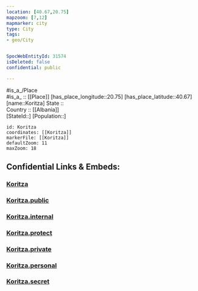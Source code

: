 ```yaml
---
location: [40.67,20.75] 
mapzoom: [7,12] 
mapmarker: city 
type: City
tags:
- geo/City


SpocWebEntityId: 31574
isDeleted: false
confidential: public

---
```

#is_a_/Place  
#is_a_ :: [[Place]] 
[has_place_longitude::20.75] 
[has_place_latitude::40.67] 
[name::Koritza] 
State ::  
Country :: [[Albania]]  
[StateId::] 
[Population::] 



```leaflet
id: Koritza
coordinates: [[Koritza]] 
markerFile: [[Koritza]] 
defaultZoom: 11 
maxZoom: 18
```


## Confidential Links & Embeds: 

### [Koritza](/_Standards/Earth/Continent/Europe/Europe~South/Albania/Counties~Albania/Korçë/City/Koritza.md) 

### [Koritza.public](/_public/Earth/Continent/Europe/Europe~South/Albania/Counties~Albania/Korçë/City/Koritza.public.md) 

### [Koritza.internal](/_internal/Earth/Continent/Europe/Europe~South/Albania/Counties~Albania/Korçë/City/Koritza.internal.md) 

### [Koritza.protect](/_protect/Earth/Continent/Europe/Europe~South/Albania/Counties~Albania/Korçë/City/Koritza.protect.md) 

### [Koritza.private](/_private/Earth/Continent/Europe/Europe~South/Albania/Counties~Albania/Korçë/City/Koritza.private.md) 

### [Koritza.personal](/_personal/Earth/Continent/Europe/Europe~South/Albania/Counties~Albania/Korçë/City/Koritza.personal.md) 

### [Koritza.secret](/_secret/Earth/Continent/Europe/Europe~South/Albania/Counties~Albania/Korçë/City/Koritza.secret.md)


